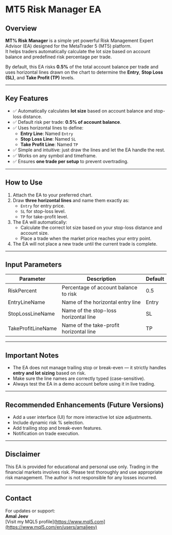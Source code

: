 # MT5 Risk Manager EA

## Overview
**MT% Risk Manager** is a simple yet powerful Risk Management Expert Advisor (EA) designed for the MetaTrader 5 (MT5) platform.  
It helps traders automatically calculate the lot size based on account balance and predefined risk percentage per trade.

By default, this EA risks **0.5%** of the total account balance per trade and uses horizontal lines drawn on the chart to determine the **Entry**, **Stop Loss (SL)**, and **Take Profit (TP)** levels.

---

## Key Features
- ✅ Automatically calculates **lot size** based on account balance and stop-loss distance.
- ✅ Default risk per trade: **0.5% of account balance**.
- ✅ Uses horizontal lines to define:
  - **Entry Line**: Named `Entry`
  - **Stop Loss Line**: Named `SL`
  - **Take Profit Line**: Named `TP`
- ✅ Simple and intuitive: just draw the lines and let the EA handle the rest.
- ✅ Works on any symbol and timeframe.
- ✅ Ensures **one trade per setup** to prevent overtrading.

---

## How to Use
1. Attach the EA to your preferred chart.
2. Draw **three horizontal lines** and name them exactly as:
   - `Entry` for entry price.
   - `SL` for stop-loss level.
   - `TP` for take-profit level.
3. The EA will automatically:
   - Calculate the correct lot size based on your stop-loss distance and account size.
   - Place a trade when the market price reaches your entry point.
4. The EA will not place a new trade until the current trade is complete.

---

## Input Parameters
| Parameter       | Description                             | Default |
|-----------------|-----------------------------------------|---------|
| RiskPercent     | Percentage of account balance to risk    | 0.5     |
| EntryLineName   | Name of the horizontal entry line        | Entry   |
| StopLossLineName| Name of the stop-loss horizontal line    | SL      |
| TakeProfitLineName| Name of the take-profit horizontal line| TP      |

---

## Important Notes
- The EA does not manage trailing stop or break-even — it strictly handles **entry and lot sizing** based on risk.
- Make sure the line names are correctly typed (case-sensitive).
- Always test the EA in a demo account before using it in live trading.

---

## Recommended Enhancements (Future Versions)
- Add a user interface (UI) for more interactive lot size adjustments.
- Include dynamic risk % selection.
- Add trailing stop and break-even features.
- Notification on trade execution.

---

## Disclaimer
This EA is provided for educational and personal use only. Trading in the financial markets involves risk. Please test thoroughly and use appropriate risk management. The author is not responsible for any losses incurred.

---

## Contact
For updates or support:  
**Amal Jeev**  
[Visit my MQL5 profile](https://www.mql5.com](https://www.mql5.com/en/users/amaljeev)

